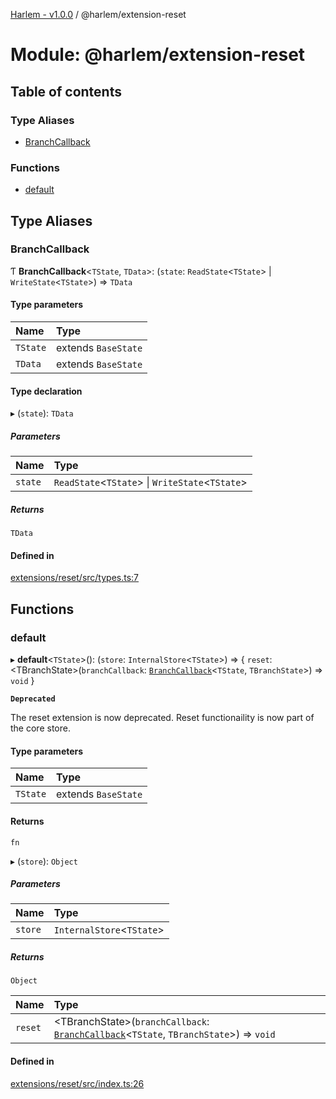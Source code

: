 [Harlem - v1.0.0](../index.md) / @harlem/extension-reset

# Module: @harlem/extension-reset

## Table of contents

### Type Aliases

- [BranchCallback](harlem_extension_reset.md#branchcallback)

### Functions

- [default](harlem_extension_reset.md#default)

## Type Aliases

### BranchCallback

Ƭ **BranchCallback**<`TState`, `TData`\>: (`state`: `ReadState`<`TState`\> \| `WriteState`<`TState`\>) => `TData`

#### Type parameters

| Name | Type |
| :------ | :------ |
| `TState` | extends `BaseState` |
| `TData` | extends `BaseState` |

#### Type declaration

▸ (`state`): `TData`

##### Parameters

| Name | Type |
| :------ | :------ |
| `state` | `ReadState`<`TState`\> \| `WriteState`<`TState`\> |

##### Returns

`TData`

#### Defined in

[extensions/reset/src/types.ts:7](https://github.com/andrewcourtice/harlem/blob/1dcd57c/extensions/reset/src/types.ts#L7)

## Functions

### default

▸ **default**<`TState`\>(): (`store`: `InternalStore`<`TState`\>) => { `reset`: <TBranchState\>(`branchCallback`: [`BranchCallback`](harlem_extension_reset.md#branchcallback)<`TState`, `TBranchState`\>) => `void`  }

**`Deprecated`**

The reset extension is now deprecated. Reset functionaility is now part of the core store.

#### Type parameters

| Name | Type |
| :------ | :------ |
| `TState` | extends `BaseState` |

#### Returns

`fn`

▸ (`store`): `Object`

##### Parameters

| Name | Type |
| :------ | :------ |
| `store` | `InternalStore`<`TState`\> |

##### Returns

`Object`

| Name | Type |
| :------ | :------ |
| `reset` | <TBranchState\>(`branchCallback`: [`BranchCallback`](harlem_extension_reset.md#branchcallback)<`TState`, `TBranchState`\>) => `void` |

#### Defined in

[extensions/reset/src/index.ts:26](https://github.com/andrewcourtice/harlem/blob/1dcd57c/extensions/reset/src/index.ts#L26)
